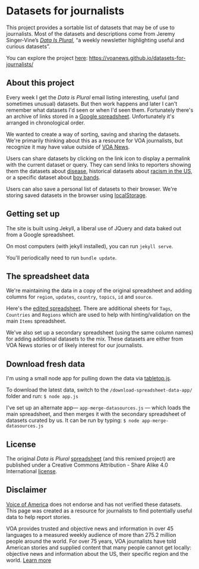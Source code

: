 # Datasets for journalists #

This project provides a sortable list of datasets that may be of use to journalists. Most of the datasets and descriptions come from Jeremy Singer-Vine’s _[Data Is Plural](https://tinyletter.com/data-is-plural)_, “a weekly newsletter highlighting useful and curious datasets”.

You can explore the project [here](https://voanews.github.io/datasets-for-journalists/): https://voanews.github.io/datasets-for-journalists/



## About this project ##


Every week I get the _Data is Plural_ email listing interesting, useful (and sometimes unusual) datasets. But then work happens and later I can't remember what datasets I'd seen or when I'd seen them. Fortunately there's an archive of links stored in a [Google spreadsheet](https://docs.google.com/spreadsheets/d/1wZhPLMCHKJvwOkP4juclhjFgqIY8fQFMemwKL2c64vk/edit#gid=0). Unfortunately it's arranged in chronological order.

We wanted to create a way of sorting, saving and sharing the datasets. We're primarily thinking about this as a resource for VOA journalists, but recognize it may have value outside of [VOA News](https://www.voanews.com).

Users can share datasets by clicking on the link icon to display a permalink with the current dataset or query. They can send links to reporters showing them the datasets about [disease](https://projects.voanews.com/data-resources/?tags=disease), historical datasets about [racism in the US](https://projects.voanews.com/data-resources/?country=USA&tags=history+race), or a specific dataset about [boy bands](http://localhost:4000/?id=source650).

Users can also save a personal list of datasets to their browser. We're storing saved datasets in the browser using [localStorage](https://developer.mozilla.org/en-US/docs/Web/API/Window/localStorage).  







## Getting set up ##

The site is built using Jekyll, a liberal use of JQuery and data baked out from a Google spreadsheet.

On most computers (with jekyll installed), you can run `jekyll serve`.

You'll periodically need to run `bundle update`.







## The spreadsheet data ##

We're maintaining the data in a copy of the original spreadsheet and adding columns for `region`, `updates`, `country`, `topics`, `id` and `source`.

Here's the [edited spreadsheet](https://docs.google.com/spreadsheets/d/e/2PACX-1vTyyWj6reapmWKRmpqxCLKOoN6vxR_ONNgJkgOSk-zUCLEE-uk78OuYCXERKLUJWzyuUu0S-xgBwZ74/pubhtml). There are additional sheets for `Tags`, `Countries` and `Regions` which are used to help with hinting/validation on the main `Items` spreadsheet.

We've also set up a secondary spreadsheet (using the same column names) for adding additional datasets to the mix. These datasets are either from VOA News stories or of likely interest for our journalists.






## Download fresh data ##

I'm using a small node app for pulling down the data via [tabletop.js](https://github.com/jsoma/tabletop). 

To download the latest data, switch to the `/download-spreadsheet-data-app/` folder and run: `$ node app.js`

I've set up an alternate app— `app-merge-datasources.js` — which loads the main spreadsheet, and then merges it with the secondary spreadsheet of datasets curated by us. It can be run by typing: `$ node app-merge-datasources.js`







## License ##

The original _Data is Plural_ [spreadsheet](https://docs.google.com/spreadsheets/d/1wZhPLMCHKJvwOkP4juclhjFgqIY8fQFMemwKL2c64vk/edit#gid=0) (and this remixed project) are published under a Creative Commons Attribution - Share Alike 4.0 International [license](https://creativecommons.org/licenses/by-sa/4.0/).





## Disclaimer ##

[Voice of America](https://www.voanews.com/) does not endorse and has not verified these datasets. This page was created as a resource for journalists to find potentially useful data to help report stories. 

VOA provides trusted and objective news and information in over 45 languages to a measured weekly audience of more than 275.2 million people around the world. For over 75 years, VOA journalists have told American stories and supplied content that many people cannot get locally: objective news and information about the US, their specific region and the world. [Learn more](https://www.insidevoa.com/p/5831.html)

